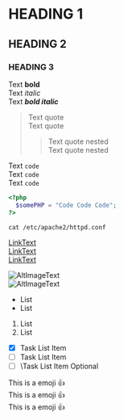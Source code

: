# HEADING 1

## HEADING 2

### HEADING 3

Text **bold**  
Text *italic*  
Text ***bold italic***  

> Text quote  
> Text quote  
> > Text quote nested  
> > Text quote nested  

Text `code`  
Text `code`  
Text `code`  

```php
<?php
  $somePHP = "Code Code Code";
?>
```

```shell
cat /etc/apache2/httpd.conf
```

[LinkText](https://www.google.com/)  
[LinkText](/repository/relative/path/to/markdown.md)  
[LinkText](current/file/relative/path/to/markdown.md)  

![AltImageText](path/to.image)  
![AltImageText](path/to.image "Hover Text")  

- List
- List

1. List
2. List

- [x] Task List Item
- [ ] Task List Item
- [ ] \Task List Item Optional

This is a emoji :+1:  
This is a emoji :+1:  
This is a emoji :+1:  
